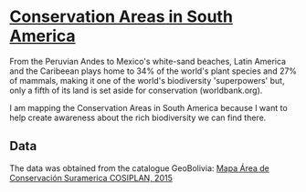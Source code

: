 # [Conservation Areas in South America](https://geo.gob.bo/geonetwork/srv/eng/catalog.search#/metadata/46bb6940-2f29-40bd-a330-64edd523a3e9)

From the Peruvian Andes to Mexico's white-sand beaches, Latin America and the Caribeean plays home to 34% of the world's plant species and 27% of mammals, making it one of the world's biodiversity 'superpowers' but, only a fifth of its land is set aside for conservation (worldbank.org).

I am mapping the Conservation Areas in South America because I want to help create awareness about the rich biodiversity we can find there. 

## Data

The data was obtained from the catalogue GeoBolivia: [Mapa Área de Conservación Suramerica COSIPLAN, 2015](https://geo.gob.bo/geonetwork/srv/eng/catalog.search#/metadata/46bb6940-2f29-40bd-a330-64edd523a3e9)